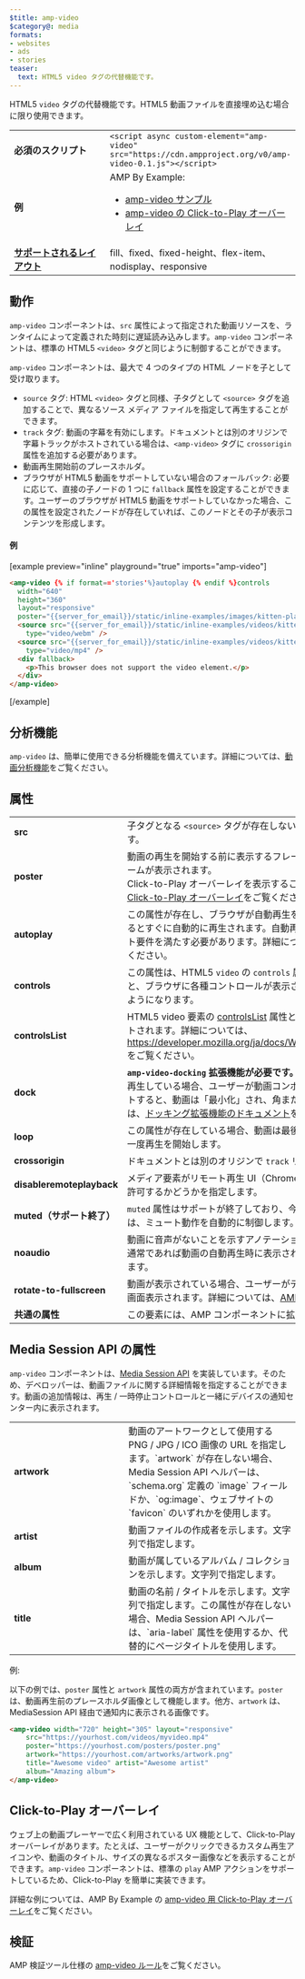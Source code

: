 ```yaml
---
$title: amp-video
$category@: media
formats:
- websites
- ads
- stories
teaser:
  text: HTML5 video タグの代替機能です。
---
```



<!--
       Copyright 2015 The AMP HTML Authors. All Rights Reserved.

       Licensed under the Apache License, Version 2.0 (the "License");
     you may not use this file except in compliance with the License.
     You may obtain a copy of the License at

     http://www.apache.org/licenses/LICENSE-2.0

     Unless required by applicable law or agreed to in writing, software
     distributed under the License is distributed on an "AS-IS" BASIS,
     WITHOUT WARRANTIES OR CONDITIONS OF ANY KIND, either express or implied.
     See the License for the specific language governing permissions and
     limitations under the License.
-->



HTML5 `video` タグの代替機能です。HTML5 動画ファイルを直接埋め込む場合に限り使用できます。

<table>
  <tr>
    <td width="40%"><strong>必須のスクリプト</strong></td>
    <td><code>&lt;script async custom-element="amp-video" src="https://cdn.ampproject.org/v0/amp-video-0.1.js">&lt;/script></code></td>
  </tr>
  <tr>
    <td width="40%"><strong>例</strong></td>
    <td>AMP By Example:<ul>
      <li><a href="https://ampbyexample.com/components/amp-video/">amp-video サンプル</a></li>
      <li><a href="https://ampbyexample.com/advanced/click-to-play_overlay_for_amp-video/">amp-video の Click-to-Play オーバーレイ</a></li></ul></td>
    </tr>
    <tr>
      <td class="col-fourty"><strong><a href="../../../documentation/guides-and-tutorials/develop/style_and_layout/control_layout.md">サポートされるレイアウト</a></strong></td>
      <td>fill、fixed、fixed-height、flex-item、nodisplay、responsive</td>
    </tr>
  </table>

## 動作

`amp-video` コンポーネントは、`src` 属性によって指定された動画リソースを、ランタイムによって定義された時刻に遅延読み込みします。`amp-video` コンポーネントは、標準の HTML5 `<video>` タグと同じように制御することができます。

`amp-video` コンポーネントは、最大で 4 つのタイプの HTML ノードを子として受け取ります。

* `source` タグ: HTML `<video>` タグと同様、子タグとして `<source>` タグを追加することで、異なるソース メディア ファイルを指定して再生することができます。
* `track` タグ: 動画の字幕を有効にします。ドキュメントとは別のオリジンで字幕トラックがホストされている場合は、`<amp-video>` タグに `crossorigin` 属性を追加する必要があります。
* 動画再生開始前のプレースホルダ。
* ブラウザが HTML5 動画をサポートしていない場合のフォールバック: 必要に応じて、直接の子ノードの 1 つに `fallback` 属性を設定することができます。ユーザーのブラウザが HTML5 動画をサポートしていなかった場合、この属性を設定されたノードが存在していれば、このノードとその子が表示コンテンツを形成します。

#### 例

[example preview="inline" playground="true" imports="amp-video"]
```html
<amp-video {% if format=='stories'%}autoplay {% endif %}controls
  width="640"
  height="360"
  layout="responsive"
  poster="{{server_for_email}}/static/inline-examples/images/kitten-playing.png">
  <source src="{{server_for_email}}/static/inline-examples/videos/kitten-playing.webm"
    type="video/webm" />
  <source src="{{server_for_email}}/static/inline-examples/videos/kitten-playing.mp4"
    type="video/mp4" />
  <div fallback>
    <p>This browser does not support the video element.</p>
  </div>
</amp-video>
```
[/example]

## 分析機能

`amp-video` は、簡単に使用できる分析機能を備えています。詳細については、[動画分析機能](https://github.com/ampproject/amphtml/blob/master/extensions/amp-analytics/amp-video-analytics.md)をご覧ください。

## 属性

<table>
  <tr>
    <td width="40%"><strong>src</strong></td>
    <td>子タグとなる <code>&lt;source&gt;</code> タグが存在しない場合は必須。HTTPS にする必要があります。</td>
  </tr>
  <tr>
    <td width="40%"><strong>poster</strong></td>
    <td>動画の再生を開始する前に表示するフレームの画像。デフォルトでは、最初のフレームが表示されます。
      <br>Click-to-Play オーバーレイを表示することもできます。詳細については、下記の <a href="#click-to-play-overlay">Click-to-Play オーバーレイ</a>をご覧ください。</td>
      </tr>
      <tr>
        <td width="40%"><strong>autoplay</strong></td>
        <td>この属性が存在し、ブラウザが自動再生をサポートしている場合、動画は表示されるとすぐに自動的に再生されます。自動再生を行うには、いくつかのコンポーネント要件を満たす必要があります。詳細については、<a href="https://github.com/ampproject/amphtml/blob/master/spec/amp-video-interface.md#autoplay">AMP 内動画に関する仕様</a>をご覧ください。</td>
      </tr>
      <tr>
        <td width="40%"><strong>controls</strong></td>
        <td>この属性は、HTML5 <code>video</code> の <code>controls</code> 属性と似ています。この属性が存在すると、ブラウザに各種コントロールが表示され、ユーザーが動画の再生を制御できるようになります。</td>
      </tr>
      <tr>
        <td width="40%"><strong>controlsList</strong></td>
        <td>HTML5 video 要素の <a href="https://developer.mozilla.org/ja/docs/Web/API/HTMLMediaElement/controlsList">controlsList</a> 属性と同じです。特定のブラウザでのみサポートされます。詳細については、<a href="https://developer.mozilla.org/ja/docs/Web/API/HTMLMediaElement/controlsList">https://developer.mozilla.org/ja/docs/Web/API/HTMLMediaElement/controlsList</a> をご覧ください。</td>
      </tr>
      <tr>
        <td width="40%"><strong>dock</strong></td>
        <td><strong><code>amp-video-docking</code> 拡張機能が必要です。</strong> この属性が存在していて、動画を手動で再生している場合、ユーザーが動画コンポーネントの表示領域からスクロール アウトすると、動画は「最小化」され、角または要素に固定されます。詳細については、<a href="amp-video-docking.md">ドッキング拡張機能のドキュメント</a>をご覧ください。</td>
      </tr>
      <tr>
        <td width="40%"><strong>loop</strong></td>
        <td>この属性が存在している場合、動画は最後に到達すると自動的に最初に戻ってもう一度再生を開始します。</td>
      </tr>
      <tr>
        <td width="40%"><strong>crossorigin</strong></td>
        <td>ドキュメントとは別のオリジンで <code>track</code> リソースがホストされている場合は必須。</td>
      </tr>
      <tr>
        <td width="40%"><strong>disableremoteplayback</strong></td>
        <td>メディア要素がリモート再生 UI（Chromecast や AirPlay など）を使用することを許可するかどうかを指定します。</td>
      </tr>
      <tr>
        <td width="40%"><strong>muted（サポート終了）</strong></td>
        <td><code>muted</code> 属性はサポートが終了しており、今後は影響を持ちません。<code>autoplay</code> 属性は、ミュート動作を自動的に制御します。</td>
      </tr>
      <tr>
        <td width="40%"><strong>noaudio</strong></td>
        <td>動画に音声がないことを示すアノテーションを付けます。この属性が存在すると、通常であれば動画の自動再生時に表示されるイコライザー アイコンが非表示になります。</td>
      </tr>
      <tr>
        <td width="40%"><strong>rotate-to-fullscreen</strong></td>
        <td>動画が表示されている場合、ユーザーがデバイスを横向きに回転すると、動画が全画面表示されます。詳細については、<a href="https://github.com/ampproject/amphtml/blob/master/spec/amp-video-interface.md#rotate-to-fullscreen">AMP 内動画に関する仕様</a>をご覧ください。</td>
      </tr>
      <tr>
        <td width="40%"><strong>共通の属性</strong></td>
        <td>この要素には、AMP コンポーネントに拡張された<a href="../../../documentation/guides-and-tutorials/learn/common_attributes.md">共通の属性</a>が含まれます。</td>
      </tr>
    </table>

## Media Session API の属性

`amp-video` コンポーネントは、[Media Session API](https://developers.google.com/web/updates/2017/02/media-session) を実装しています。そのため、デベロッパーは、動画ファイルに関する詳細情報を指定することができます。動画の追加情報は、再生 / 一時停止コントロールと一緒にデバイスの通知センター内に表示されます。

<table>
  <tr>
    <td width="40%"><strong>artwork</strong></td>
    <td>動画のアートワークとして使用する PNG / JPG / ICO 画像の URL を指定します。`artwork` が存在しない場合、Media Session API ヘルパーは、`schema.org` 定義の `image` フィールドか、`og:image`、ウェブサイトの `favicon` のいずれかを使用します。</td>
  </tr>
  <tr>
    <td width="40%"><strong>artist</strong></td>
    <td>動画ファイルの作成者を示します。文字列で指定します。</td>
  </tr>
  <tr>
    <td width="40%"><strong>album</strong></td>
    <td>動画が属しているアルバム / コレクションを示します。文字列で指定します。</td>
  </tr>
  <tr>
    <td width="40%"><strong>title</strong></td>
    <td>動画の名前 / タイトルを示します。文字列で指定します。この属性が存在しない場合、Media Session API ヘルパーは、`aria-label` 属性を使用するか、代替的にページタイトルを使用します。</td>
  </tr>
</table>

例:

以下の例では、`poster` 属性と `artwork` 属性の両方が含まれています。`poster` は、動画再生前のプレースホルダ画像として機能します。他方、`artwork` は、MediaSession API 経由で通知内に表示される画像です。

```html
<amp-video width="720" height="305" layout="responsive"
    src="https://yourhost.com/videos/myvideo.mp4"
    poster="https://yourhost.com/posters/poster.png"
    artwork="https://yourhost.com/artworks/artwork.png"
    title="Awesome video" artist="Awesome artist"
    album="Amazing album">
</amp-video>
```

## Click-to-Play オーバーレイ

ウェブ上の動画プレーヤーで広く利用されている UX 機能として、Click-to-Play オーバーレイがあります。たとえば、ユーザーがクリックできるカスタム再生アイコンや、動画のタイトル、サイズの異なるポスター画像などを表示することができます。`amp-video` コンポーネントは、標準の `play` AMP アクションをサポートしているため、Click-to-Play を簡単に実装できます。

詳細な例については、AMP By Example の [amp-video 用 Click-to-Play オーバーレイ](https://ampbyexample.com/advanced/click-to-play_overlay_for_amp-video/)をご覧ください。

## 検証

AMP 検証ツール仕様の [amp-video ルール](https://github.com/ampproject/amphtml/blob/master/validator/validator-main.protoascii)をご覧ください。
